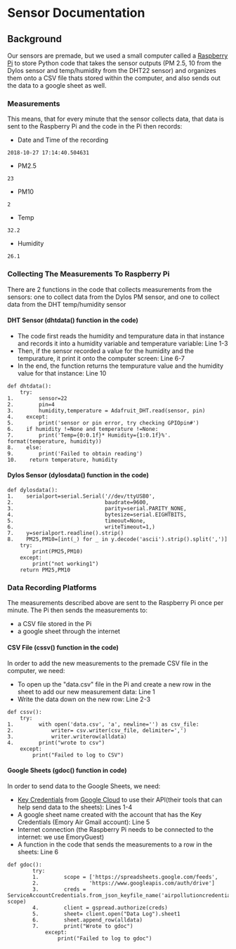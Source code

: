 # Sensor Documentation 

## Background 
Our sensors are premade, but we used a small computer called a [Raspberry Pi](https://www.raspberrypi.org/help/what-%20is-a-raspberry-pi/) to store Python code that takes the sensor outputs (PM 2.5, 10 from the Dylos sensor and temp/humidity from the DHT22 sensor) and organizes them onto a CSV file thats stored within the computer, and also sends out the data to a google sheet as well.

### Measurements
This means, that for every minute that the sensor collects data, that data is sent to the Raspberry Pi and the code in the Pi then records:
* Date and Time of the recording
```
2018-10-27 17:14:40.504631
```
* PM2.5 
```
23
```
* PM10
```
2
```
* Temp
```
32.2
```
* Humidity 
```
26.1
```
### Collecting The Measurements To Raspberry Pi
There are 2 functions in the code that collects measurements from the sensors: one to collect data from the Dylos PM sensor, and one to collect data from the DHT temp/humidity sensor 
#### DHT Sensor (dhtdata() function in the code)
* The code first reads the humidity and tempurature data in that instance and records it into a humidity variable and temperature variable: Line 1-3
* Then, if the sensor recorded a value for the humidity and the tempurature, it print it onto the computer screen: Line 6-7
* In the end, the function returns the tempurature value and the humidity value for that instance: Line 10
```
def dhtdata():
    try:
1.        sensor=22
2.        pin=4
3.        humidity,temperature = Adafruit_DHT.read(sensor, pin)
4.    except:
5.        print('sensor or pin error, try checking GPIOpin#')
6.    if humidity !=None and temperature !=None:
7.        print('Temp={0:0.1f}* Humidity={1:0.1f}%'. format(temperature, humidity))
8.    else:
9.        print('Failed to obtain reading')
10.    return temperature, humidity
```
#### Dylos Sensor (dylosdata() function in the code)

```
def dylosdata():
1.    serialport=serial.Serial('//dev/ttyUSB0',
2.                             baudrate=9600,
3.                             parity=serial.PARITY_NONE,
4.                             bytesize=serial.EIGHTBITS,
5.                             timeout=None,
6.                             writeTimeout=1,)
7.    y=serialport.readline().strip()
8.    PM25,PM10=[int(_) for _ in y.decode('ascii').strip().split(',')]
    try:
        print(PM25,PM10)
    except:
        print("not working1")
    return PM25,PM10
```
### Data Recording Platforms
The measurements described above are sent to the Raspberry Pi once per minute. The Pi then sends the measurements to:
* a CSV file stored in the Pi 
* a google sheet through the internet
#### CSV File (cssv() function in the code)
In order to add the new measurements to the premade CSV file in the computer, we need:
* To open up the "data.csv" file in the Pi and create a new row in the sheet to add our new measurement data: Line 1
* Write the data down on the new row: Line 2-3
```
def cssv():
    try:
1.        with open('data.csv', 'a', newline='') as csv_file:
2.            writer= csv.writer(csv_file, delimiter=',')
3.            writer.writerow(alldata)
4.        print("wrote to csv")
    except:
        print("Failed to log to CSV")
```

#### Google Sheets (gdoc() function in code)
In order to send data to the Google Sheets, we need:
* [Key Credentials](https://cloud.google.com/video-intelligence/docs/common/auth#set_up_an_api_key) from [Google Cloud](https://cloud.google.com/video-intelligence/docs/common/auth) to use their API(their tools that can help send data to the sheets): Lines 1-4
* A google sheet name created with the account that has the Key Credentials (Emory Air Gmail account): Line 5        
* Internet connection (the Raspberry Pi needs to be connected to the internet: we use EmoryGuest)
* A function in the code that sends the measurements to a row in the sheets:  Line 6
```
def gdoc():
        try:
        1.        scope = ['https://spreadsheets.google.com/feeds',
        2.                'https://www.googleapis.com/auth/drive']
        3.        creds = ServiceAccountCredentials.from_json_keyfile_name('airpollutioncredentials.json', scope)
        4.        client = gspread.authorize(creds)
        5.        sheet= client.open("Data Log").sheet1
        6.        sheet.append_row(alldata)
        7.        print("Wrote to gdoc")
            except:
                print("Failed to log to gdoc")
```


